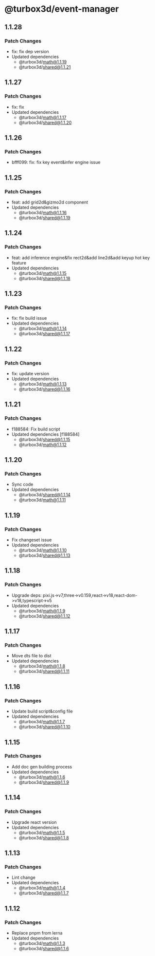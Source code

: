 # @turbox3d/event-manager

## 1.1.28

### Patch Changes

- fix: fix dep version
- Updated dependencies
  - @turbox3d/math@1.1.19
  - @turbox3d/shared@1.1.21

## 1.1.27

### Patch Changes

- fix: fix
- Updated dependencies
  - @turbox3d/math@1.1.17
  - @turbox3d/shared@1.1.20

## 1.1.26

### Patch Changes

- bfff099: fix: fix key event&infer engine issue

## 1.1.25

### Patch Changes

- feat: add grid2d&gizmo2d component
- Updated dependencies
  - @turbox3d/math@1.1.16
  - @turbox3d/shared@1.1.19

## 1.1.24

### Patch Changes

- feat: add inference engine&fix rect2d&add line2d&add keyup hot key feature
- Updated dependencies
  - @turbox3d/math@1.1.15
  - @turbox3d/shared@1.1.18

## 1.1.23

### Patch Changes

- fix: fix build issue
- Updated dependencies
  - @turbox3d/math@1.1.14
  - @turbox3d/shared@1.1.17

## 1.1.22

### Patch Changes

- fix: update version
- Updated dependencies
  - @turbox3d/math@1.1.13
  - @turbox3d/shared@1.1.16

## 1.1.21

### Patch Changes

- f188584: Fix build script
- Updated dependencies [f188584]
  - @turbox3d/shared@1.1.15
  - @turbox3d/math@1.1.12

## 1.1.20

### Patch Changes

- Sync code
- Updated dependencies
  - @turbox3d/shared@1.1.14
  - @turbox3d/math@1.1.11

## 1.1.19

### Patch Changes

- Fix changeset issue
- Updated dependencies
  - @turbox3d/math@1.1.10
  - @turbox3d/shared@1.1.13

## 1.1.18

### Patch Changes

- Upgrade deps: pixi.js->v7,three->v0.159,react->v18,react-dom->v18,typescript->v5
- Updated dependencies
  - @turbox3d/math@1.1.9
  - @turbox3d/shared@1.1.12

## 1.1.17

### Patch Changes

- Move dts file to dist
- Updated dependencies
  - @turbox3d/math@1.1.8
  - @turbox3d/shared@1.1.11

## 1.1.16

### Patch Changes

- Update build script&config file
- Updated dependencies
  - @turbox3d/math@1.1.7
  - @turbox3d/shared@1.1.10

## 1.1.15

### Patch Changes

- Add doc gen building process
- Updated dependencies
  - @turbox3d/math@1.1.6
  - @turbox3d/shared@1.1.9

## 1.1.14

### Patch Changes

- Upgrade react version
- Updated dependencies
  - @turbox3d/math@1.1.5
  - @turbox3d/shared@1.1.8

## 1.1.13

### Patch Changes

- Lint change
- Updated dependencies
  - @turbox3d/math@1.1.4
  - @turbox3d/shared@1.1.7

## 1.1.12

### Patch Changes

- Replace pnpm from lerna
- Updated dependencies
  - @turbox3d/math@1.1.3
  - @turbox3d/shared@1.1.6
